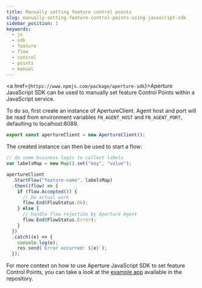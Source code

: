 ```yaml
---
title: Manually setting feature control points
slug: manually-setting-feature-control-points-using-javascript-sdk
sidebar_position: 1
keywords:
  - js
  - sdk
  - feature
  - flow
  - control
  - points
  - manual
---
```


<a href={`https://www.npmjs.com/package/aperture-sdk`}>Aperture JavaScript
SDK</a> can be used to manually set feature Control Points within a JavaScript
service.

To do so, first create an instance of ApertureClient. Agent host and port will
be read from environment variables `FN_AGENT_HOST` and `FN_AGENT_PORT`,
defaulting to localhost:8089.

```javascript
export const apertureClient = new ApertureClient();
```

The created instance can then be used to start a flow:

```javascript
// do some business logic to collect labels
var labelsMap = new Map().set("key", "value");

apertureClient
  .StartFlow("feature-name", labelsMap)
  .then((flow) => {
    if (flow.Accepted()) {
      // Do actual work
      flow.End(FlowStatus.Ok);
    } else {
      // handle flow rejection by Aperture Agent
      flow.End(FlowStatus.Error);
    }
  })
  .catch((e) => {
    console.log(e);
    res.send(`Error occurred: ${e}`);
  });
```

For more context on how to use Aperture JavaScript SDK to set feature Control
Points, you can take a look at the [example app][example] available in the
repository.

[example]: https://github.com/fluxninja/aperture-js/tree/main/example
